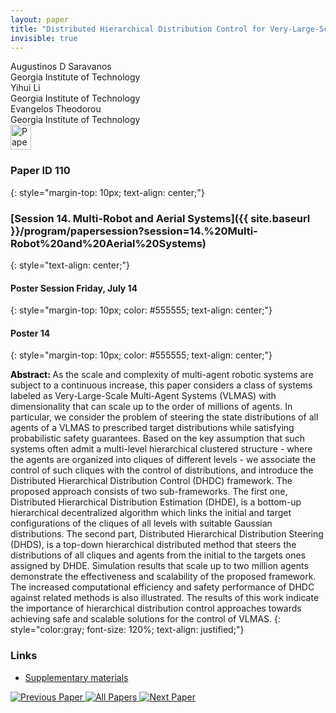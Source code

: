 ```yaml
---
layout: paper
title: "Distributed Hierarchical Distribution Control for Very-Large-Scale Clustered Multi-Agent Systems"
invisible: true
---
```

<div class="paper-authors">
<div class="paper-author-box">
    <div class="paper-author-name">Augustinos D Saravanos</div>
    <div class="paper-author-uni">Georgia Institute of Technology</div>
</div>
<div class="paper-author-box">
    <div class="paper-author-name">Yihui Li</div>
    <div class="paper-author-uni">Georgia Institute of Technology</div>
</div>
<div class="paper-author-box">
    <div class="paper-author-name">Evangelos Theodorou</div>
    <div class="paper-author-uni">Georgia Institute of Technology</div>
</div>

</div><div class="paper-pdf">
<div> <a href="http://www.roboticsproceedings.org/rss19/p110.pdf"><img src="{{ site.baseurl }}/images/paper_link.png" alt="Paper Website" width = "33"  height = "40"/></a> </div>
</div>

### Paper ID 110
{: style="margin-top: 10px; text-align: center;"}

### [Session 14. Multi-Robot and Aerial Systems]({{ site.baseurl }}/program/papersession?session=14.%20Multi-Robot%20and%20Aerial%20Systems)
{: style="text-align: center;"}

#### Poster Session Friday, July 14
{: style="margin-top: 10px; color: #555555; text-align: center;"}

#### Poster 14
{: style="margin-top: 10px; color: #555555; text-align: center;"}

<b style="color: black;">Abstract: </b>As the scale and complexity of multi-agent robotic systems are subject to a continuous increase, this paper considers a class of systems labeled as Very-Large-Scale Multi-Agent Systems (VLMAS) with dimensionality that can scale up to the order of millions of agents. In particular, we consider the problem of steering the state distributions of all agents of a VLMAS to prescribed target distributions while satisfying probabilistic safety guarantees. Based on the key assumption that such systems often admit a multi-level hierarchical clustered structure - where the agents are organized into cliques of different levels -  we associate the control of such cliques with the control of distributions, and introduce the Distributed Hierarchical Distribution Control (DHDC) framework. The proposed approach consists of two sub-frameworks. The first one, Distributed Hierarchical Distribution Estimation (DHDE), is a bottom-up hierarchical decentralized algorithm which links the initial and target configurations of the cliques of all levels with suitable Gaussian distributions. The second part, Distributed Hierarchical Distribution Steering (DHDS), is a top-down hierarchical distributed method that steers the distributions of all cliques and agents from the initial to the targets ones assigned by DHDE. Simulation results that scale up to two million agents demonstrate the effectiveness and scalability of the proposed framework. The increased computational efficiency and safety performance of DHDC against related methods is also illustrated. The results of this work indicate the importance of hierarchical distribution control approaches towards achieving safe and scalable solutions for the control of VLMAS.
{: style="color:gray; font-size: 120%; text-align: justified;"}


### Links
- [Supplementary materials](http://www.roboticsproceedings.org/rss19/p110_sup.zip)

<div class="paper-menu">
<a href="{{ site.baseurl }}/program/papers/109/"> <img src="{{ site.baseurl }}/images/previous_paper_icon.png" alt="Previous Paper" title="Previous Paper"/> </a>
<a href="{{ site.baseurl }}/program/papers"><img src="{{ site.baseurl }}/images/overview_icon.png" alt="All Papers" title="All Papers"/> </a>
<a href="{{ site.baseurl }}/program/papers/111/"> <img src="{{ site.baseurl }}/images/next_paper_icon.png" alt="Next Paper" title="Next Paper"/> </a>

</div>
